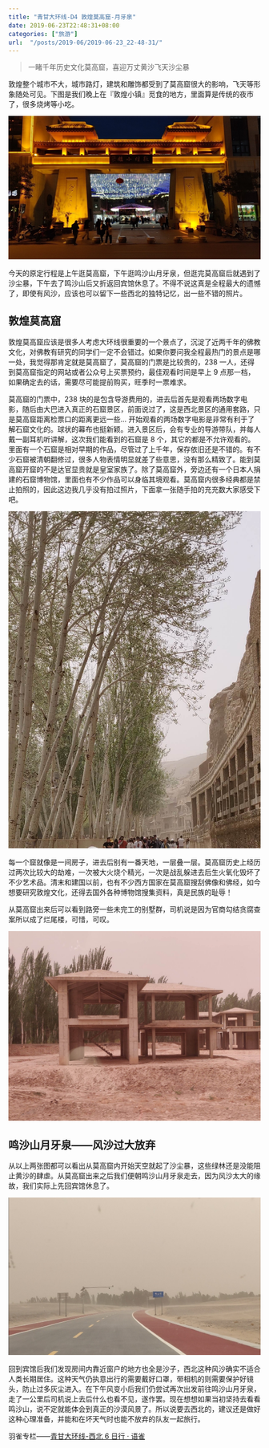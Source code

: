 ```yaml
---
title: "青甘大环线-D4 敦煌莫高窟-月牙泉"
date: 2019-06-23T22:48:31+08:00
categories: ["旅游"]
url:  "/posts/2019-06/2019-06-23_22-48-31/"
---
```


> 一睹千年历史文化莫高窟，喜迎万丈黄沙飞天沙尘暴

敦煌整个城市不大，城市路灯，建筑和雕饰都受到了莫高窟很大的影响，飞天等形象随处可见。下图是我们晚上在『敦煌小镇』觅食的地方，里面算是传统的夜市了，很多烧烤等小吃。

![敦煌小镇](/pictures/2019/201905/2019-05-14_15-44-31.jpg)

今天的原定行程是上午逛莫高窟，下午逛鸣沙山月牙泉，但逛完莫高窟后就遇到了沙尘暴，下午去了鸣沙山后又折返回宾馆休息了。不得不说这真是全程最大的遗憾了，即使有风沙，应该也可以留下一些西北的独特记忆，出一些不错的照片。

## 敦煌莫高窟

敦煌莫高窟应该是很多人考虑大环线很重要的一个景点了，沉淀了近两千年的佛教文化，对佛教有研究的同学们一定不会错过。如果你要问我全程最热门的景点是哪一处，我觉得那肯定就是莫高窟了，莫高窟的门票是比较贵的，238 一人，还得到莫高窟指定的网站或者公众号上买票预约，最佳观看时间是早上 9 点那一档，如果确定去的话，需要尽可能提前购买，旺季时一票难求。

莫高窟的门票中，238 块的是包含导游费用的，进去后首先是观看两场数字电影，随后由大巴进入真正的石窟景区，前面说过了，这是西北景区的通用套路，只是莫高窟距离检票口的距离更远一些... 开始观看的两场数字电影是非常有利于了解石窟文化的。球状的幕布也挺新颖。进入景区后，会有专业的导游带队，并每人戴一副耳机听讲解，这次我们能看到的石窟是 8 个，其它的都是不允许观看的。里面有一个石窟是相对早期的作品，尽管过了上千年，保存依旧还是不错的。有不少石窟被清朝翻修过，很多人物表情明显就差了些意思，没有那么精致了。能到莫高窟开窟的不是达官显贵就是皇室家族了。除了莫高窟外，旁边还有一个日本人捐建的石窟博物馆，里面也有不少作品可以身临其境观看。莫高窟内很多经典都是禁止拍照的，因此这边我几乎没有拍过照片，下面拿一张随手拍的充充数大家感受下吧。

![敦煌莫高窟](/pictures/2019/201905/2019-05-14_13-18-49.jpg)

每一个窟就像是一间房子，进去后别有一番天地，一层叠一层。莫高窟历史上经历过两次比较大的劫难，一次被大火烧个精光，一次是战乱躲进去后生火氧化毁坏了不少艺术品。清末和建国以前，也有不少西方国家在莫高窟搜刮佛像和佛经，如今想要研究敦煌文化，还得去国外各种博物馆搜集资料，真是民族的耻辱！

从莫高窟出来后可以看到路旁一些未完工的别墅群，司机说是因为官商勾结贪腐查案所以成了烂尾楼，可惜，可叹。

![废弃别墅群](/pictures/2019/201905/2019-05-14_15-14-10.jpg)

## 鸣沙山月牙泉——风沙过大放弃

从以上两张图都可以看出从莫高窟内开始天空就起了沙尘暴，这些绿林还是没能阻止黄沙的肆虐。从莫高窟出来之后我们便朝鸣沙山月牙泉走去，因为风沙太大的缘故，我们实际上先回宾馆休息了。

![鸣山村](/pictures/2019/201905/2019-05-14_15-10-49.jpg)

回到宾馆后我们发现房间内靠近窗户的地方也全是沙子，西北这种风沙确实不适合人类长期居住。这种天气仍执意出行的需要戴好口罩，带相机的则需要保护好镜头，防止过多灰尘进入。在下午风变小后我们仍尝试再次出发前往鸣沙山月牙泉，走了一公里后司机说上去后什么也看不见，遂作罢。现在想想如果当初坚持去看看鸣沙山，说不定就能体会到真正的沙漠风景了。所以说要去西北的，建议还是做好这种心理准备，并能和在坏天气时也能不放弃的队友一起旅行。

羽雀专栏——[青甘大环线-西北 6 日行 · 语雀](https://www.yuque.com/billryan/siab93)